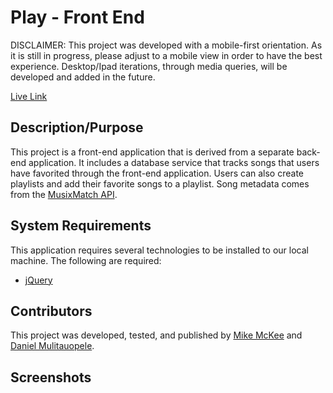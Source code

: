 # Play - Front End

DISCLAIMER: This project was developed with a mobile-first orientation. As it is
still in progress, please adjust to a mobile view in order to have the best experience.
Desktop/Ipad iterations, through media queries, will be developed and added in the future.

[Live Link](https://danielmulitauopele.github.io/play-js/)

## Description/Purpose

This project is a front-end application that is derived from a separate back-end application.
It includes a database service that tracks songs that users have favorited
through the front-end application. Users can also create playlists and add
their favorite songs to a playlist. Song metadata comes from the [MusixMatch API](https://developer.musixmatch.com/).

## System Requirements

This application requires several technologies to be installed to our local
machine. The following are required:

* [jQuery](https://jquery.com/)

## Contributors

This project was developed, tested, and published by [Mike McKee](https://github.com/mikecm1141/) and [Daniel Mulitauopele](https://github.com/DanielMulitauopele/).

## Screenshots
